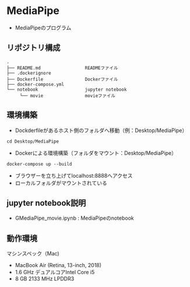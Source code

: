 # MediaPipe
* MediaPipeのプログラム

## リポジトリ構成
```
.
├── README.md                 READMEファイル
├── .dockerignore        
├── Dockerfile                Dockerファイル
├── docker-compose.yml
└── notebook                  jupyter notebook
     └── movie                movieファイル
```

## 環境構築

* Dockderfileがあるホスト側のフォルダへ移動（例：Desktop/MediaPipe）
```
cd Desktop/MediaPipe
```

* Dockerによる環境構築（フォルダをマウント：Desktop/MediaPipe）
```
docker-compose up --build
```

* ブラウザーを立ち上げてlocalhost:8888へアクセス
* ローカルフォルダがマウントされている

## jupyter notebook説明
* GMediaPipe_movie.ipynb : MediaPipeのnotebook

## 動作環境
マシンスペック（Mac)
- MacBook Air (Retina, 13-inch, 2018)
- 1.6 GHz デュアルコアIntel Core i5
- 8 GB 2133 MHz LPDDR3